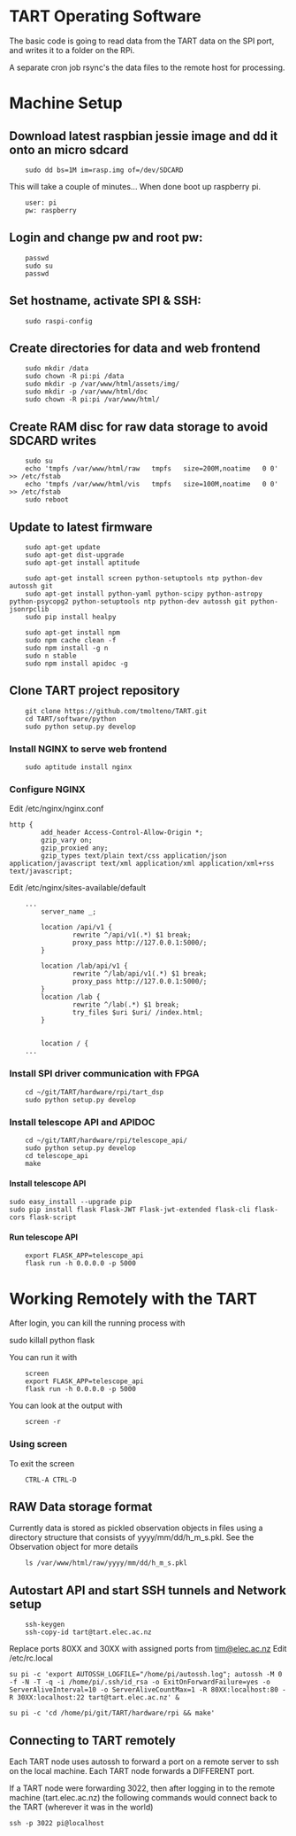# TART Operating Software

The basic code is going to read data from the TART data on the SPI port,
and writes it to a folder on the RPi.

A separate cron job rsync's the data files to the remote host for processing.


# Machine Setup

## Download latest raspbian jessie image and dd it onto an micro sdcard
```
    sudo dd bs=1M im=rasp.img of=/dev/SDCARD
```
This will take a couple of minutes...
When done boot up raspberry pi.
```
    user: pi
    pw: raspberry
```
## Login and change pw and root pw:
```
    passwd
    sudo su
    passwd
```
## Set hostname, activate SPI & SSH:
```
    sudo raspi-config
```
## Create directories for data and web frontend
```
    sudo mkdir /data
    sudo chown -R pi:pi /data
    sudo mkdir -p /var/www/html/assets/img/
    sudo mkdir -p /var/www/html/doc
    sudo chown -R pi:pi /var/www/html/
```
## Create RAM disc for raw data storage to avoid SDCARD writes
```
    sudo su
    echo 'tmpfs	/var/www/html/raw	tmpfs	size=200M,noatime	0 0' >> /etc/fstab
    echo 'tmpfs	/var/www/html/vis	tmpfs	size=100M,noatime	0 0' >> /etc/fstab
    sudo reboot
```

## Update to latest firmware
```
    sudo apt-get update
    sudo apt-get dist-upgrade
    sudo apt-get install aptitude

    sudo apt-get install screen python-setuptools ntp python-dev autossh git
    sudo apt-get install python-yaml python-scipy python-astropy python-psycopg2 python-setuptools ntp python-dev autossh git python-jsonrpclib
    sudo pip install healpy

    sudo apt-get install npm 
    sudo npm cache clean -f
    sudo npm install -g n
    sudo n stable
    sudo npm install apidoc -g
```

## Clone TART project repository
```
    git clone https://github.com/tmolteno/TART.git
    cd TART/software/python
    sudo python setup.py develop
```

### Install NGINX to serve web frontend
```
    sudo aptitude install nginx
```

### Configure NGINX
Edit /etc/nginx/nginx.conf
```
http {
        add_header Access-Control-Allow-Origin *;
        gzip_vary on;
        gzip_proxied any;
        gzip_types text/plain text/css application/json application/javascript text/xml application/xml application/xml+rss text/javascript;

```
Edit /etc/nginx/sites-available/default
```
	...
        server_name _;

        location /api/v1 {
                rewrite ^/api/v1(.*) $1 break;
                proxy_pass http://127.0.0.1:5000/;
        }

        location /lab/api/v1 {
                rewrite ^/lab/api/v1(.*) $1 break;
                proxy_pass http://127.0.0.1:5000/;
        }
        location /lab {
                rewrite ^/lab(.*) $1 break;
                try_files $uri $uri/ /index.html;
        }


        location / {
	...
```

### Install SPI driver communication with FPGA
```
    cd ~/git/TART/hardware/rpi/tart_dsp
    sudo python setup.py develop
```

### Install telescope API and APIDOC
```
    cd ~/git/TART/hardware/rpi/telescope_api/
    sudo python setup.py develop
    cd telescope_api
    make
```

#### Install telescope API
```
sudo easy_install --upgrade pip
sudo pip install flask Flask-JWT Flask-jwt-extended flask-cli flask-cors flask-script
```

#### Run telescope API
```
    export FLASK_APP=telescope_api
    flask run -h 0.0.0.0 -p 5000
```



# Working Remotely with the TART

After login, you can kill the running process with

sudo killall python flask

You can run it with
```
    screen
    export FLASK_APP=telescope_api
    flask run -h 0.0.0.0 -p 5000
```
You can look at the output with
```
    screen -r
```
### Using screen

To exit the screen
```
    CTRL-A CTRL-D
```


## RAW Data storage format
Currently data is stored as pickled observation objects in files using a directory structure that
consists of yyyy/mm/dd/h_m_s.pkl. See the Observation object for more details

```
    ls /var/www/html/raw/yyyy/mm/dd/h_m_s.pkl
```


## Autostart API and start SSH tunnels and Network setup
```
    ssh-keygen
    ssh-copy-id tart@tart.elec.ac.nz
```

Replace ports 80XX and 30XX with assigned ports from tim@elec.ac.nz
Edit /etc/rc.local

```
su pi -c 'export AUTOSSH_LOGFILE="/home/pi/autossh.log"; autossh -M 0 -f -N -T -q -i /home/pi/.ssh/id_rsa -o ExitOnForwardFailure=yes -o ServerAliveInterval=10 -o ServerAliveCountMax=1 -R 80XX:localhost:80 -R 30XX:localhost:22 tart@tart.elec.ac.nz' &

su pi -c 'cd /home/pi/git/TART/hardware/rpi && make'
```

## Connecting to TART remotely

Each TART node uses autossh to forward a port on a remote server to ssh on the local machine.
Each TART node forwards a DIFFERENT port.

If a TART node were forwarding 3022, then after logging in to the remote machine (tart.elec.ac.nz)
the following commands would connect back to the TART (wherever it was in the world)
```
ssh -p 3022 pi@localhost
```

